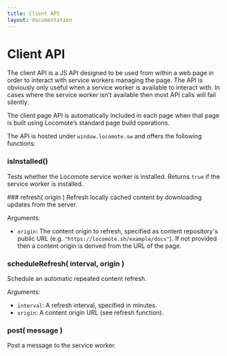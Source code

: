 ```yaml
---
title: Client API
layout: documentation
---
```

# Client API

The client API is a JS API designed to be used from within a web page in order to interact with service workers managing the page. The API is obviously only useful when a service worker is available to interact with. In cases where the service worker isn’t available then most API calls will fail silently.

The client page API is automatically included in each page when that page is built using Locomote’s standard page build operations.

The API is hosted under `window.locomote.sw` and offers the following functions:

### isInstalled()
Tests whether the Locomote service worker is installed. Returns `true` if the service worker is installed.

### refresh( origin )
Refresh locally cached content by downloading updates from the server.

Arguments:
* `origin`: The content origin to refresh, specified as content repository's public URL (e.g. `"https://locomote.sh/example/docs"`). If not provided then a content origin is derived from the URL of the page.

### scheduleRefresh( interval, origin )
Schedule an automatic repeated content refresh.

Arguments:
* `interval`: A refresh interval, specified in minutes.
* `origin`: A content origin URL (see refresh function).

### post( message )
Post a message to the service worker.
